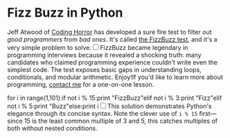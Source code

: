 # Fizz Buzz in Python

  Jeff Atwood of [Coding Horror](http://codinghorror.com) has developed a sure fire test to filter out *good programmers* from *bad ones*. It's called  [the FizzBuzz test](http://www.codinghorror.com/blog/archives/000781.html), and it's a very simple problem to solve.<label for="sn-fizzbuzz-test" class="margin-toggle sidenote-number"></label><input type="checkbox" id="sn-fizzbuzz-test" class="margin-toggle"/><span class="sidenote">FizzBuzz became legendary in programming interviews because it revealed a shocking truth: many candidates who claimed programming experience couldn't write even the simplest code. The test exposes basic gaps in understanding loops, conditionals, and modular arithmetic.</span> Enjoy!If you'd like to learn more about programming, [contact me](/about) for a one\-on\-one lesson.

  for i in range(1,101\):if not i % 15:print "FizzBuzz"elif not i % 3:print "Fizz"elif not i % 5:print "Buzz"else:print i<label for="sn-python-solution" class="margin-toggle sidenote-number"></label><input type="checkbox" id="sn-python-solution" class="margin-toggle"/><span class="sidenote">This solution demonstrates Python's elegance through its concise syntax. Note the clever use of `i % 15` first—since 15 is the least common multiple of 3 and 5, this catches multiples of both without nested conditions.</span> 

 